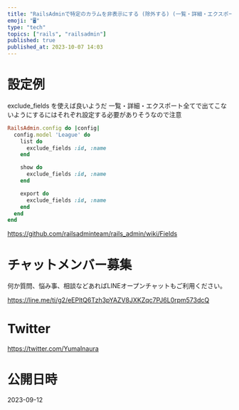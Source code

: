 ```yaml
---
title: "RailsAdminで特定のカラムを非表示にする (除外する) (一覧・詳細・エクスポート)"
emoji: "🖥"
type: "tech"
topics: ["rails", "railsadmin"]
published: true
published_at: 2023-10-07 14:03
---
```


# 設定例

exclude_fields を使えば良いようだ
一覧・詳細・エクスポート全てで出てこないようにするにはそれぞれ設定する必要がありそうなので注意

```rb
RailsAdmin.config do |config|
  config.model 'League' do
    list do
      exclude_fields :id, :name
    end

    show do
      exclude_fields :id, :name
    end

    export do
      exclude_fields :id, :name
    end
  end
end
```

https://github.com/railsadminteam/rails_admin/wiki/Fields


# チャットメンバー募集


何か質問、悩み事、相談などあればLINEオープンチャットもご利用ください。

https://line.me/ti/g2/eEPltQ6Tzh3pYAZV8JXKZqc7PJ6L0rpm573dcQ


# Twitter

https://twitter.com/YumaInaura


# 公開日時

2023-09-12
